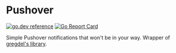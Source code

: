 # Pushover

[![go.dev reference](https://img.shields.io/badge/go.dev-reference-007d9c?logo=go&logoColor=white)](https://pkg.go.dev/github.com/hekmon/pushover/v3?tab=doc) [![Go Report Card](https://goreportcard.com/badge/github.com/hekmon/pushover)](https://goreportcard.com/report/github.com/hekmon/pushover)

Simple Pushover notifications that won't be in your way. Wrapper of [gregdel's library](https://github.com/gregdel/pushover).

